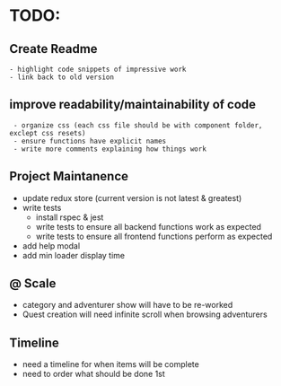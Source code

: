 # TODO:
## Create Readme
    - highlight code snippets of impressive work
    - link back to old version
## improve readability/maintainability of code
     - organize css (each css file should be with component folder, exclept css resets)
     - ensure functions have explicit names
     - write more comments explaining how things work
## Project Maintanence
- update redux store (current version is not latest & greatest)
- write tests
    - install rspec & jest
    - write tests to ensure all backend functions work as expected
    - write tests to ensure all frontend functions perform as expected
- add help modal
- add min loader display time
## @ Scale
- category and adventurer show will have to be re-worked
- Quest creation will need infinite scroll when browsing adventurers
## Timeline
- need a timeline for when items will be complete
- need to order what should be done 1st